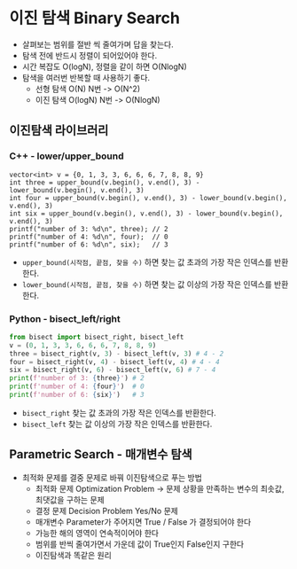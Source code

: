 # 이진 탐색 Binary Search 
- 살펴보는 범위를 절반 씩 줄여가며 답을 찾는다. 
- 탐색 전에 반드시 정렬이 되어있어야 한다. 
- 시간 복잡도 O(logN), 정렬을 같이 하면 O(NlogN)
- 탐색을 여러번 반복할 때 사용하기 좋다. 
  - 선형 탐색 O(N) N번 -> O(N^2)
  - 이진 탐색 O(logN) N번 -> O(NlogN)

## 이진탐색 라이브러리
### C++ - lower/upper_bound
```
vector<int> v = {0, 1, 3, 3, 6, 6, 6, 7, 8, 8, 9}
int three = upper_bound(v.begin(), v.end(), 3) - lower_bound(v.begin(), v.end(), 3) 
int four = upper_bound(v.begin(), v.end(), 3) - lower_bound(v.begin(), v.end(), 3) 
int six = upper_bound(v.begin(), v.end(), 3) - lower_bound(v.begin(), v.end(), 3)
printf("number of 3: %d\n", three); // 2 
printf("number of 4: %d\n", four);  // 0
printf("number of 6: %d\n", six);   // 3 
```
- `upper_bound(시작점, 끝점, 찾을 수)` 하면 찾는 값 초과의 가장 작은 인덱스를 반환한다.
- `lower_bound(시작점, 끝점, 찾을 수)` 하면 찾는 값 이상의 가장 작은 인덱스를 반환한다.

### Python - bisect_left/right
```python
from bisect import bisect_right, bisect_left
v = (0, 1, 3, 3, 6, 6, 6, 7, 8, 8, 9)
three = bisect_right(v, 3) - bisect_left(v, 3) # 4 - 2
four = bisect_right(v, 4) - bisect_left(v, 4) # 4 - 4
six = bisect_right(v, 6) - bisect_left(v, 6) # 7 - 4
print(f'number of 3: {three}') # 2
print(f'number of 4: {four}')  # 0 
print(f'number of 6: {six}')   # 3
```
- `bisect_right` 찾는 값 초과의 가장 작은 인덱스를 반환한다. 
- `bisect_left` 찾는 값 이상의 가장 작은 인덱스를 반환한다. 


## Parametric Search - 매개변수 탐색
- 최적화 문제를 결중 문제로 바꿔 이진탐색으로 푸는 방법
  - 최적화 문제 Optimization Problem 
    -> 문제 상황을 만족하는 변수의 최솟값, 최댓값을 구하는 문제 
  - 결정 문제 Decision Problem 
    Yes/No 문제
  - 매개변수 Parameter가 주어지면 True / False 가 결정되어야 한다
  - 가능한 해의 영역이 연속적이어야 한다
  - 범위를 반씩 줄여가면서 가운데 값이 True인지 False인지 구한다
  - 이진탐색과 똑같은 원리